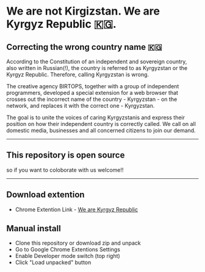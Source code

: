 # We are not Kirgizstan. We are Kyrgyz Republic 🇰🇬.

## Correcting the wrong country name 🇰🇬

According to the Constitution of an independent and sovereign country, also written in Russian(!), the country is referred to as Kyrgyzstan or the Kyrgyz Republic. Therefore, calling Kyrgyzstan is wrong.

The creative agency BIRTOPS, together with a group of independent programmers, developed a special extension for a web browser that crosses out the incorrect name of the country - Kyrgyzstan - on the network, and replaces it with the correct one - Kyrgyzstan.

The goal is to unite the voices of caring Kyrgyzstanis and express their position on how their independent country is correctly called.
We call on all domestic media, businesses and all concerned citizens to join our demand.

---

## This repository is open source

so if you want to coloborate with us welcome!!

---

## Download extention

- Chrome Extention Link - [We are Kyrgyz Republic](https://chrome.google.com/webstore/detail/%D0%BC%D1%8B-%E2%80%93-%D0%BA%D1%8B%D1%80%D0%B3%D1%8B%D0%B7%D1%81%D1%82%D0%B0%D0%BD/gjcihakccbdfpemehmnjjjfjbcfpnben)

## Manual install

- Clone this repository or download zip and unpack
- Go to Google Chrome Extentions Settings
- Enable Developer mode switch (top right)
- Click "Load unpacked" button
